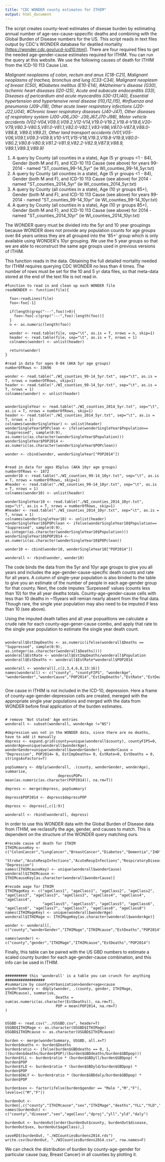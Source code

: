 ```yaml
---
title: "CDC WONDER county estimates for ITHIM"
output: html_document
---
```

The script creates county-level estimates of disesae burden by estimating annual number of age-sex-cause-sppecific deaths and combining with the Global Burden of Disease numbers for the US.  This script reads in text files output by CDC's WONDER database for deatiled mortality [https://wonder.cdc.gov/ucd-icd10.html]. There are four required files to get the needed age-gender-cause estimates required for ITHIM. You can run the query at this website. We use the following causes of death for ITHIM from the ICD-10 113 Cause List. 

_Malignant neoplasms of colon, rectum and anus (C18-C21), Malignant neoplasms of trachea, bronchus and  lung (C33-C34), Malignant neoplasm of breast (C50), #Diabetes mellitus (E10-E14), #Alzheimer's disease (G30), Ischemic heart   diseases (I20-I25), Acute and subacute endocarditis (I33), Diseases of pericardium and acute myocarditis (I30-I31,I40),	Essential hypertension and hypertensive renal disease (I10,I12,I15), #Influenza and pneumonia (J09-J18), Other acute lower	respiratory infections (J20-J22,U04), #Chronic lower respiratory diseases (J40-J47), Other diseases of respiratory system	(J00-J06,J30- J39,J67,J70-J98), Motor vehicle accidents	(V02-V04,V09.0,V09.2,V12-V14,V19.0-V19.2,V19.4-V19.6,V20-V79,V80.3-V80.5,V81.0-V81.1,V82.0-V82.1,V83-V86,V87.0-V87.8,V88.0-V88.8, V89.0,V89.2),	Other land transport accidents (V01,V05-V06,V09.1,V09.3-V09.9,V10-V11,V15-V18,V19.3,V19.8-V19.9,V80.0-V80.2,V80.6-V80.9,V81.2-V81.9,V82.2-V82.9,V87.9,V88.9,	V89.1,V89.3,V89.9)_

1. A query by County (all counties in a state), Age (5 yr groups <1 - 84), Gender (both M and F), and ICD-10 113 Cause (see above) for years 99-2014 - named "ST_counties_99-14_5yr" (ie WI_counties_99-14_5yr.txt)
2. A query by County (all counties in a state), Age (5 yr groups <1 - 84), Gender (both M and F), and ICD-10 113 Cause (see above) for 2014 - named "ST_counties_2014_5yr" (ie WI_counties_2014_5yr.txt)
3. A query by County (all counties in a state), Age (10 yr groups 85+), Gender (both M and F), and ICD-10 113 Cause (see above) for years 99-2014 - named "ST_counties_99-14_10yr" (ie WI_counties_99-14_10yr.txt)
4. A query by County (all counties in a state), Age (10 yr groups 85+), Gender (both M and F), and ICD-10 113 Cause (see above) for 2014 - named "ST_counties_2014_10yr" (ie WI_counties_2014_10yr.txt)

The WONDER query must be divided into the 5yr and 10 year groupings because WONDER does not provide any population counts for age groups over 84 years unless they are all grouped into the '85+' group which is only available using WONDER's 10yr grouping. We use the 5 year groups so that we are able to reconstruct the same age groups used in previous versions of ITHIM. 

This function reads in the data. Obtaining the full detailed mortality needed for ITHIM requires querying CDC WONDER no less than 4 times. The number of rows must be set for the 10 and 5 yr data files, so that meta-data stored at the end of the text file is not read in.  
```{r}
#function to read in and clean up each WONDER file
readWONDER <- function(file){
  
  foo<-readLines(file)
  foo<-foo[-1]
  
  if(length(grep("---",foo))>0){
    foo<-foo[-c(grep("---",foo):length(foo))]
  }
  n <- as.numeric(length(foo))
    
  wonder <- read.table(file, sep="\t", as.is = T, nrows = n, skip=1)
  header <- read.table(file, sep="\t", as.is = T, nrows = 1)
  colnames(wonder) <- unlist(header)
    
  return(wonder)
}
```
```{r}
#read in data for ages 0-84 (AKA 5yr age groups)
numberOfRows <- 33696

wonder <- read.table("./WI_counties_99-14_5yr.txt", sep="\t", as.is = T, nrows = numberOfRows, skip=1)
header <- read.table("./WI_counties_99-14_5yr.txt", sep="\t", as.is = T, nrows = 1)
colnames(wonder) <- unlist(header)


wonderSingleYear <- read.table("./WI_counties_2014_5yr.txt", sep="\t", as.is = T, nrows = numberOfRows, skip=1)
header <- read.table("./WI_counties_2014_5yr.txt", sep="\t", as.is = T, nrows = 1)
colnames(wonderSingleYear) <- unlist(header)
wonderSingleYear$POPclean <- ifelse(wonderSingleYear$Population== "Suppressed", sample(0:9), as.numeric(as.character(wonderSingleYear$Population))) 
wonderSingleYear$POP2014 <- as.numeric(as.character(wonderSingleYear$POPclean))

wonder <- cbind(wonder, wonderSingleYear["POP2014"])


#read in data for ages 85plus (AKA 10yr age groups)
numberOfRows <- 1872
wonder10 <- read.table("./WI_counties_99-14_10yr.txt", sep="\t", as.is = T, nrows = numberOfRows, skip=1)
#header <- read.table("./WI_counties_99-14_10yr.txt", sep="\t", as.is = T, nrows = 1)
colnames(wonder10) <- unlist(header)

wonderSingleYear10 <- read.table("./WI_counties_2014_10yr.txt", sep="\t", as.is = T, nrows = numberOfRows, skip=1)
#header <- read.table("./WI_counties_2014_10yr.txt", sep="\t", as.is = T, nrows = 1)
colnames(wonderSingleYear10) <- unlist(header)
wonderSingleYear10$POPclean <- ifelse(wonderSingleYear10$Population== "Suppressed", sample(0:9), as.integer(as.character(wonderSingleYear10$Population))) 
wonderSingleYear10$POP2014 <- as.numeric(as.character(wonderSingleYear10$POPclean))

wonder10 <- cbind(wonder10, wonderSingleYear10["POP2014"])

wonderall <- rbind(wonder, wonder10)

```

The code binds the data from the 5yr and 10yr age groups to give you all years and includes the age-gender-cause-specific death counts and rate for all years. A column of single-year population is also binded to the table to give you an estimate of the number of people in each age-gender group for that county. Next, the code imputes 'Surpessed' values (counts less than 10) for the all year deaths totals. County-age-gender-cause cells with less than 10 deaths in ~15years  will remian nearly absent from the final data. Though rare, the single year population may also need to be imputed if less than 10 (see above).

Using the imputed death tallies and all year popualtions we calculate a crude rate for each county-age-gener-cause combo, and apply that rate to the single year population to estimate the single year death count. 

```{r}

wonderall$EstImpDeaths <- as.numeric(ifelse(wonderall$Deaths == "Suppressed", sample(0:9), as.integer(as.character(wonderall$Deaths))))
wonderall$EstRate <- wonderall$EstImpDeaths/wonderall$Population
wonderall$EstDeaths <- wonderall$EstRate*wonderall$POP2014

wonderall <- wonderall[,c(2,3,4,6,8,13:16)]
names(wonderall) <- c("county", "countyFIPS", "wonderAge", "wonderGender","wonderCause","POP2014","EstImpDeaths","EstRate","EstDeaths")   


```


One cause in ITHIM is not included in the ICD-10, depression. Here a frame of county-age-gender-depression cells are created, mereged with the appropriate single year populations and merged with the data from WONDER before final application of the burden estimates. 

```{r}

# remove 'Not stated' Age entries
wonderall <- subset(wonderall, wonderAge !="NS")

#depression was not in the WONDER data, since there are no deaths, have to add it manually
depress <- expand.grid(county=unique(wonderall$county), countyFIPS=0, wonderAge=unique(wonderall$wonderAge), wonderGender=unique(wonderall$wonderGender), wonderCause = "Depression", POP2014= 0, EstImpDeaths= 0, EstRate=0, EstDeaths = 0, stringsAsFactors=T)

popSummary <- ddply(wonderall, .(county, wonderGender, wonderAge), summarise, 
                        depressPOP= mean(as.numeric(as.character(POP2014)), na.rm=T))

depress <- merge(depress, popSummary)

depress$POP2014 <- depress$depressPOP

depress <- depress[,c(1:9)]

wonderall <- rbind(wonderall, depress)

```

In order to use this WONDER data with the Global Burden of Disease data from ITHIM, we reclassify the age, gender, and causes to match. This is dependent on the structure of the WONDER query matching ours. 

```{r}
#recode cause of death for ITHIM
ITHIMcauseKey <- c("ColonCancer","LungCancer","BreastCancer","Diabetes","Dementia","IHD","InflammatoryHD","InflammatoryHD","HHD",
                   "Stroke","AcuteRespInfections","AcuteRespInfections","RespiratoryDisease","RespiratoryDisease","RTIs","RTIs", "Depression")
names(ITHIMcauseKey) <- unique(wonderall$wonderCause)
wonderall$ITHIMcause <- ITHIMcauseKey[as.character(wonderall$wonderCause)]

#recode aage for ITHIM
ITHIMageKey <- c("ageClass1", "ageClass1", "ageClass2", "ageClass2", "ageClass3", "ageClass3", "ageClass3", "ageClass4", "ageClass4", "ageClass4",
                 "ageClass5", "ageClass5", "ageClass5", "ageClass6", "ageClass6", "ageClass7", "ageClass7", "ageClass8", "ageClass8")
names(ITHIMageKey) <- unique(wonderall$wonderAge)
wonderall$ITHIMage <- ITHIMageKey[as.character(wonderall$wonderAge)]

wonder <- wonderall[, c("county","wonderGender","ITHIMage","ITHIMcause","EstDeaths","POP2014")]

names(wonder) <- c("county","gender","ITHIMage","ITHIMcause","EstDeaths","POP2014")
```


Finally, this table can be paired with the US GBD numbers to estimate a scaled county burden for each age-gender-cause combination, and this info can be used in ITHIM. 


```{r}

########## this 'wonderall' is a table you can crunch for anything ##################
#summarize by county>Urbanization>Gender<age<cause
wonderSummary <- ddply(wonder, .(county, gender, ITHIMage, ITHIMcause), summarise, 
                       Deaths = sum(as.numeric(as.character(EstDeaths)), na.rm=T),
                       POP = mean(POP2014, na.rm=T)
)


USGBD <- read.csv("../USGBD.csv", header=T)
USGBD$ITHIMage <- as.character(USGBD$ITHIMage)
USGBD$ITHIMcause <- as.character(USGBD$ITHIMcause)

burden <- merge(wonderSummary, USGBD, all.x=T)
burden$deaths <- burden$Deaths
burden$ratio <- ifelse(burden$GBDdeaths == 0, 1, ((burden$deaths/burden$POP)/(burden$GBDdeaths/burden$GBDpop)))
burden$YLL <- burden$ratio * (burden$GBDyll/burden$GBDpop) * burden$POP
burden$YLD <- burden$ratio * (burden$GBDyld/burden$GBDpop) * burden$POP
burden$DALY <- burden$ratio * (burden$GBDdaly/burden$GBDpop) * burden$POP

burden$sex <- factor(ifelse(burden$gender == "Male ","M","F"), levels=c("M","F"))
    
burdenOut <- burden[,c("county","ITHIMcause","sex","ITHIMage","deaths","YLL","YLD","DALY")]
names(burdenOut) <- c("county","disease","sex","ageClass","dproj","yll","yld","daly")

burdenOut <- burdenOut[order(burdenOut$county, burdenOut$disease, burdenOut$sex, burdenOut$ageClass),] 

saveRDS(burdenOut, "./WICountiesBurdens2014.rds")
write.csv(burdenOut, "./WICountiesBurdens2014.csv", row.names=F)

```

We can check the distribution of burden by county-age-gender for particular cause (say, Breast Cancer) in all counties by plotting it. 

